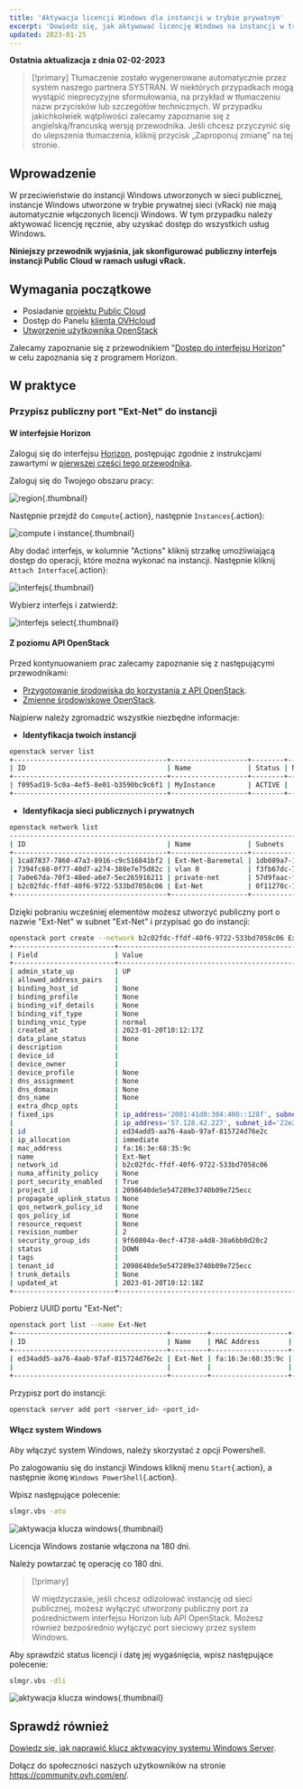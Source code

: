 ```yaml
---
title: 'Aktywacja licencji Windows dla instancji w trybie prywatnym'
excerpt: 'Dowiedz się, jak aktywować licencję Windows na instancji w trybie prywatnym'
updated: 2023-01-25
---
```


**Ostatnia aktualizacja z dnia 02-02-2023**

> [!primary]
> Tłumaczenie zostało wygenerowane automatycznie przez system naszego partnera SYSTRAN. W niektórych przypadkach mogą wystąpić nieprecyzyjne sformułowania, na przykład w tłumaczeniu nazw przycisków lub szczegółów technicznych. W przypadku jakichkolwiek wątpliwości zalecamy zapoznanie się z angielską/francuską wersją przewodnika. Jeśli chcesz przyczynić się do ulepszenia tłumaczenia, kliknij przycisk „Zaproponuj zmianę” na tej stronie.
>

## Wprowadzenie

W przeciwieństwie do instancji Windows utworzonych w sieci publicznej, instancje Windows utworzone w trybie prywatnej sieci (vRack) nie mają automatycznie włączonych licencji Windows.
W tym przypadku należy aktywować licencję ręcznie, aby uzyskać dostęp do wszystkich usług Windows.

**Niniejszy przewodnik wyjaśnia, jak skonfigurować publiczny interfejs instancji Public Cloud w ramach usługi vRack.**

## Wymagania początkowe

- Posiadanie [projektu Public Cloud](/pages/platform/public-cloud/create_a_public_cloud_project)
- Dostęp do Panelu [klienta OVHcloud](https://www.ovh.com/auth/?action=gotomanager&from=https://www.ovh.pl/&ovhSubsidiary=pl)
- [Utworzenie użytkownika OpenStack](/pages/platform/public-cloud/create_and_delete_a_user)

Zalecamy zapoznanie się z przewodnikiem  "[Dostęp do interfejsu Horizon](/pages/platform/public-cloud/introducing_horizon)" w celu zapoznania się z programem Horizon.

## W praktyce

### Przypisz publiczny port "Ext-Net" do instancji

#### W interfejsie Horizon

Zaloguj się do interfejsu [Horizon](https://horizon.cloud.ovh.net/auth/login/), postępując zgodnie z instrukcjami zawartymi w [pierwszej części tego przewodnika](/pages/platform/network-services/getting-started-07-creating-vrack#interfejs-horizon).

Zaloguj się do Twojego obszaru pracy:

![region](images/horizon1.png){.thumbnail}

Następnie przejdź do `Compute`{.action}, następnie `Instances`{.action}:

![compute i instance](images/horizon2.png){.thumbnail}

Aby dodać interfejs, w kolumnie "Actions" kliknij strzałkę umożliwiającą dostęp do operacji, które można wykonać na instancji. Następnie kliknij `Attach Interface`{.action}:

![interfejs](images/horizon3.png){.thumbnail}

Wybierz interfejs i zatwierdź:

![interfejs select](images/attachinterfacehorizon.png){.thumbnail}

#### Z poziomu API OpenStack

Przed kontynuowaniem prac zalecamy zapoznanie się z następującymi przewodnikami:

- [Przygotowanie środowiska do korzystania z API OpenStack](/pages/platform/public-cloud/prepare_the_environment_for_using_the_openstack_api).
- [Zmienne środowiskowe OpenStack](/pages/platform/public-cloud/loading_openstack_environment_variables).

Najpierw należy zgromadzić wszystkie niezbędne informacje:

- **Identyfikacja twoich instancji**

```bash
openstack server list
+--------------------------------------+-------------------+--------+---------------------------------------------------------------------+----------------------------------------+----------+
| ID                                   | Name              | Status | Networks                                                            | Image                                  | Flavor   |
+--------------------------------------+-------------------+--------+---------------------------------------------------------------------+----------------------------------------+----------+
| f095ad19-5c0a-4ef5-8e01-b3590bc9c6f1 | MyInstance        | ACTIVE |                                                                     | Windows Server 2016 Standard (Desktop) | win-b2-7 |
+--------------------------------------+-------------------+--------+---------------------------------------------------------------------+----------------------------------------+----------+
```


- **Identyfikacja sieci publicznych i prywatnych**

```bash
openstack network list
-----------------------------------------------------------------------------------------+
| ID                                   | Name              | Subnets                                                                                                                                                                                                                                                                  |
+--------------------------------------+-------------------+--------------------------------------------------------------------------------------------------------------------------------------------------------------------------------------------------------------------------------------------------------------------------+
| 1ca87837-7860-47a3-8916-c9c516841bf2 | Ext-Net-Baremetal | 1db089a7-1bd9-449f-8e3b-4ea61e666320, 4a614403-b8aa-4291-bd59-0cb2c81c4deb                                                                                                                                                                                               |
| 7394fc68-0f77-40d7-a274-388e7e75d82c | vlan 0            | f3fb67dc-7419-49da-b26c-7f64c480eb63                                                                                                                                                                                                                                     |
| 7a0e67da-70f3-48ed-a6e7-5ec265916211 | private-net       | 57d9faac-f01c-43a2-8866-d9b1dd02cb9e, 5cb270a9-3795-4286-96fe-f3bfa3a328e5                                                                                                                                                                                               |
| b2c02fdc-ffdf-40f6-9722-533bd7058c06 | Ext-Net           | 0f11270c-1113-4d4f-98de-eba83445d962, 1a6c6b72-88e9-4e94-ac8b-61e6dbc4792c, 22e2d853-1b86-48f3-8596-9d12c7693dc7, 4aa6cac1-d5cd-4e25-b14b-7573aeabcab1, 7d6352a6-dbed-4628-a029-fcc3986ae7d6, 9f989c4b-c441-4678-b395-e082c300356e, b072b17b-ef1d-4881-98c7-e0d6a1c3dcea|
+--------------------------------------+-------------------+--------------------------------------------------------------------------------------------------------------------------------------------------------------------------------------------------------------------------------------------------------------------------+
```

Dzięki pobraniu wcześniej elementów możesz utworzyć publiczny port o nazwie "Ext-Net" w subnet "Ext-Net" i przypisać go do instancji:

```bash
openstack port create --network b2c02fdc-ffdf-40f6-9722-533bd7058c06 Ext-Net
+-------------------------+----------------------------------------------------------------------------------------+
| Field                   | Value                                                                                  |
+-------------------------+----------------------------------------------------------------------------------------+
| admin_state_up          | UP                                                                                     |
| allowed_address_pairs   |                                                                                        |
| binding_host_id         | None                                                                                   |
| binding_profile         | None                                                                                   |
| binding_vif_details     | None                                                                                   |
| binding_vif_type        | None                                                                                   |
| binding_vnic_type       | normal                                                                                 |
| created_at              | 2023-01-20T10:12:17Z                                                                   |
| data_plane_status       | None                                                                                   |
| description             |                                                                                        |
| device_id               |                                                                                        |
| device_owner            |                                                                                        |
| device_profile          | None                                                                                   |
| dns_assignment          | None                                                                                   |
| dns_domain              | None                                                                                   |
| dns_name                | None                                                                                   |
| extra_dhcp_opts         |                                                                                        |
| fixed_ips               | ip_address='2001:41d0:304:400::128f', subnet_id='4aa6cac1-d5cd-4e25-b14b-7573aeabcab1' |
|                         | ip_address='57.128.42.227', subnet_id='22e2d853-1b86-48f3-8596-9d12c7693dc7'           |
| id                      | ed34add5-aa76-4aab-97af-815724d76e2c                                                   |
| ip_allocation           | immediate                                                                              |
| mac_address             | fa:16:3e:68:35:9c                                                                      |
| name                    | Ext-Net                                                                                |
| network_id              | b2c02fdc-ffdf-40f6-9722-533bd7058c06                                                   |
| numa_affinity_policy    | None                                                                                   |
| port_security_enabled   | True                                                                                   |
| project_id              | 2098640de5e547289e3740b09e725ecc                                                       |
| propagate_uplink_status | None                                                                                   |
| qos_network_policy_id   | None                                                                                   |
| qos_policy_id           | None                                                                                   |
| resource_request        | None                                                                                   |
| revision_number         | 2                                                                                      |
| security_group_ids      | 9f60804a-0ecf-4738-a4d8-30a6bb0d20c2                                                   |
| status                  | DOWN                                                                                   |
| tags                    |                                                                                        |
| tenant_id               | 2098640de5e547289e3740b09e725ecc                                                       |
| trunk_details           | None                                                                                   |
| updated_at              | 2023-01-20T10:12:18Z                                                                   |
+-------------------------+----------------------------------------------------------------------------------------+
```

Pobierz UUID portu "Ext-Net":

```bash
openstack port list --name Ext-Net
+--------------------------------------+---------+-------------------+---------------------------------------------------------------------------------------+--------+
| ID                                   | Name    | MAC Address       | Fixed IP Addresses                                                                    | Status |
+--------------------------------------+---------+-------------------+---------------------------------------------------------------------------------------+--------+
| ed34add5-aa76-4aab-97af-815724d76e2c | Ext-Net | fa:16:3e:68:35:9c | ip_address='2001:41d0:304:400::128f', subnet_id='4aa6cac1-d5cd-4e25-b14b-7573aeabcab1'| DOWN   |
|                                      |         |                   | ip_address='57.128.42.227', subnet_id='22e2d853-1b86-48f3-8596-9d12c7693dc7'          |        |
+--------------------------------------+---------+-------------------+---------------------------------------------------------------------------------------+--------+
```

Przypisz port do instancji:

```bash
openstack server add port <server_id> <port_id>
```

#### Włącz system Windows

Aby włączyć system Windows, należy skorzystać z opcji Powershell.

Po zalogowaniu się do instancji Windows kliknij menu `Start`{.action}, a następnie ikonę `Windows PowerShell`{.action}.

Wpisz następujące polecenie:

```bash
slmgr.vbs -ato
```

![aktywacja klucza windows](images/windowsactivation1.png){.thumbnail}

Licencja Windows zostanie włączona na 180 dni.

Należy powtarzać tę operację co 180 dni.

> [!primary]
>
> W międzyczasie, jeśli chcesz odizolować instancję od sieci publicznej, możesz wyłączyć utworzony publiczny port za pośrednictwem interfejsu Horizon lub API OpenStack.
> Możesz również bezpośrednio wyłączyć port sieciowy przez system Windows.
>

Aby sprawdzić status licencji i datę jej wygaśnięcia, wpisz następujące polecenie:

```bash
slmgr.vbs -dli
```

![aktywacja klucza windows](images/windowsactivation2.png){.thumbnail}

## Sprawdź również

[Dowiedz się, jak naprawić klucz aktywacyjny systemu Windows Server](/pages/cloud/dedicated/windows_key).

Dołącz do społeczności naszych użytkowników na stronie <https://community.ovh.com/en/>.
